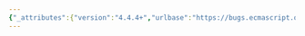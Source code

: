 ```yaml
---
{"_attributes":{"version":"4.4.4+","urlbase":"https://bugs.ecmascript.org/","maintainer":"dherman@mozilla.com"},"bug":{"bug_id":1698,"creation_ts":"2013-08-01 17:29:00 -0700","short_desc":"15.8.2.33: misc typos","delta_ts":"2013-08-23 08:23:18 -0700","product":"Draft for 6th Edition","component":"editorial issue","version":"Rev 16: July 15, 2013 Draft","rep_platform":"All","op_sys":"All","bug_status":"RESOLVED","resolution":"FIXED","priority":"Normal","bug_severity":"minor","everconfirmed":true,"reporter":{"uid":"jmdyck","name":"Michael Dyck"},"assigned_to":{"uid":"allen","name":"Allen Wirfs-Brock"},"cc":"fuchsia.groan","long_desc":[{"commentid":4692,"comment_count":0,"who":{"uid":"jmdyck","name":"Michael Dyck"},"bug_when":"2013-08-01 17:29:08 -0700","thetext":"15.8.2.33 / step 3\n    Let a be ToUint32(y).\n\ns|a|b|"},{"commentid":4752,"comment_count":1,"who":{"uid":"allen","name":"Allen Wirfs-Brock"},"bug_when":"2013-08-05 17:20:44 -0700","thetext":"fixed in rev17 editor's draft"},{"commentid":4868,"comment_count":2,"who":{"uid":"fuchsia.groan","name":"Peter Miller"},"bug_when":"2013-08-13 08:12:37 -0700","thetext":"If you haven't caught it, step 5 looks suspect.  I think it should read \"Let product be (a x b) modulo 2^32\"  That's the only way I can see it would make sense."},{"commentid":5157,"comment_count":3,"who":{"uid":"allen","name":"Allen Wirfs-Brock"},"bug_when":"2013-08-23 08:23:18 -0700","thetext":"fixed in rev17, August 23, 2013 draft"}]}}
---
```

